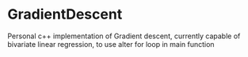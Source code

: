 # GradientDescent
Personal c++ implementation of Gradient descent, 
currently capable of bivariate linear regression, 
to use alter for loop in main function 
